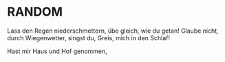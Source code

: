 # RANDOM

Lass den Regen niederschmettern,
übe gleich, wie du getan!
Glaube nicht, durch Wiegenwetter,
singst du, Greis, mich in den Schlaf!

Hast mir Haus und Hof genommen,


